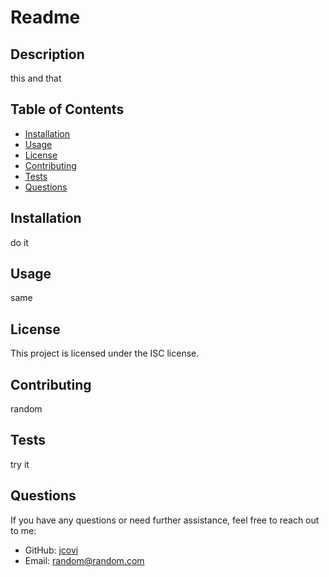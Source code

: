
# Readme

## Description
this and that

## Table of Contents
- [Installation](#installation)
- [Usage](#usage)
- [License](#license)
- [Contributing](#contributing)
- [Tests](#tests)
- [Questions](#questions)

## Installation
do it

## Usage
same

## License
This project is licensed under the ISC license.

## Contributing
random

## Tests
try it

## Questions
If you have any questions or need further assistance, feel free to reach out to me:
- GitHub: [jcovi](https://github.com/jcovi)
- Email: random@random.com
